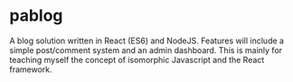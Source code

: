 # pablog
A blog solution written in React (ES6) and NodeJS. Features will include a simple post/comment system and an admin dashboard. This is mainly for teaching myself the concept of isomorphic Javascript and the React framework.
